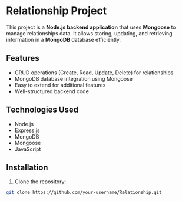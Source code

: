 # Relationship Project

This project is a **Node.js backend application** that uses **Mongoose** to manage relationships data. It allows storing, updating, and retrieving information in a **MongoDB** database efficiently.

## Features

- CRUD operations (Create, Read, Update, Delete) for relationships
- MongoDB database integration using Mongoose
- Easy to extend for additional features
- Well-structured backend code

## Technologies Used

- Node.js
- Express.js
- MongoDB
- Mongoose
- JavaScript

## Installation

1. Clone the repository:

```bash
git clone https://github.com/your-username/Relationship.git

